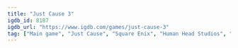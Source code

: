 ```yaml
---
title: "Just Cause 3"
igdb_id: 8187
igdb_url: "https://www.igdb.com/games/just-cause-3"
tag: ["Main game", "Just Cause", "Square Enix", "Human Head Studios", "Avalanche Studios", "Adventure", "Single player", "Third person", "Action", "Open world"]
---
```

